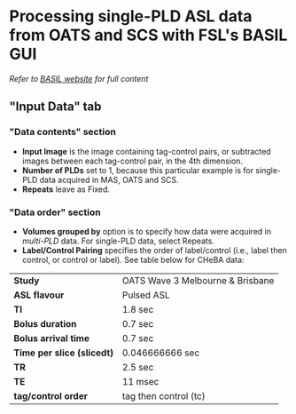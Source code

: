 # Processing single-PLD ASL data from OATS and SCS with FSL's BASIL GUI

*Refer to [BASIL website](https://asl-docs.readthedocs.io/en/latest/#) for full content*

## "Input Data" tab

### "Data contents" section
- **Input Image** is the image containing tag-control pairs, or subtracted images between each tag-control pair, in the 4th dimension.
- **Number of PLDs** set to 1, because this particular example is for single-PLD data acquired in MAS, OATS and SCS.
- **Repeats** leave as Fixed.

### "Data order" section
- **Volumes grouped by** option is to specify how data were acquired in *multi-PLD* data. For single-PLD data, select Repeats.
- **Label/Control Pairing** specifies the order of label/control (i.e., label then control, or control or label). See table below for CHeBA data:

|   |   |
|---|---|
| **Study**                    | OATS Wave 3 Melbourne & Brisbane  |
| **ASL flavour**              | Pulsed ASL  |
| **TI**                       | 1.8 sec  |
| **Bolus duration**           | 0.7 sec  |
| **Bolus arrival time**       | 0.7 sec  |
| **Time per slice (slicedt)** | 0.046666666 sec  |
| **TR**                       | 2.5 sec  |
| **TE**                       | 11 msec  |
| **tag/control order**        | tag then control (tc)  |